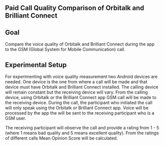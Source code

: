 ## Paid Call Quality Comparison of Orbitalk and Brilliant Connect

## Goal
Compare the voice quality of Orbitalk and Brilliant Connect during the app to the GSM (Global System for Mobile Communication) call.

## Experimental Setup
For experimenting with voice quality measurement two Android devices are needed. One device is the one from where a call will be made and that device must have Orbitalk and Brilliant Connect installed. The calling device will remain constant but the receiving device will vary. From the calling device, using Orbitalk or the Brilliant Connect app GSM call will be made to the receiving device. During the call, the participant who initiated the call will only speak using the Orbitalk or Brilliant Connect app. Voice will be processed by the app the will be sent to the receiving participant who is a GSM user.  

The receiving participant will observe the call and provide a rating from 1 - 5 (where 1 means bad quality and 5 means excellent quality). From the ratings of different calls Mean Opinion Score will be calculated.



